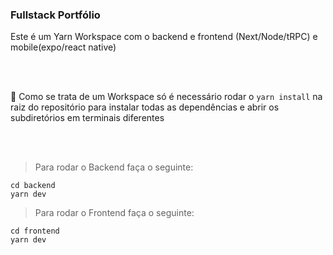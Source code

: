 ### Fullstack Portfólio

Este é um Yarn Workspace com o backend e frontend (Next/Node/tRPC) e mobile(expo/react native)

<br/>
<br/>

🚧 Como se trata de um Workspace só é necessário rodar o ```yarn install``` na raiz do repositório para instalar todas as dependências e abrir os subdiretórios em terminais diferentes

<br/>
<br/>

> Para rodar o Backend faça o seguinte:

```
cd backend
yarn dev
```

> Para rodar o Frontend faça o seguinte:

```
cd frontend
yarn dev
```